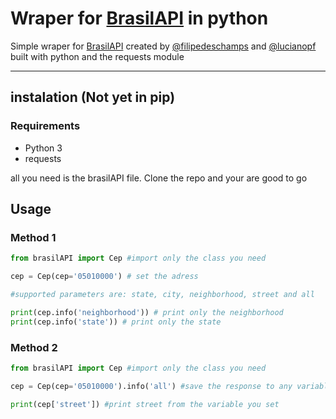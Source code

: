 # Wraper for [BrasilAPI](https://github.com/filipedeschamps/BrasilAPI/) in python

Simple wraper for [BrasilAPI](https://github.com/filipedeschamps/BrasilAPI/) created by [@filipedeschamps](https://github.com/filipedeschamps) and [@lucianopf](https://github.com/lucianopf) built with python and the requests module

---

## instalation (Not yet in pip)
### Requirements
* Python 3
* requests

all you need is the brasilAPI file. Clone the repo and your are good to go


## Usage
### Method 1

```python
from brasilAPI import Cep #import only the class you need

cep = Cep(cep='05010000') # set the adress

#supported parameters are: state, city, neighborhood, street and all

print(cep.info('neighborhood')) # print only the neighborhood
print(cep.info('state')) # print only the state
```

### Method 2
```python
from brasilAPI import Cep #import only the class you need

cep = Cep(cep='05010000').info('all') #save the response to any variable

print(cep['street']) #print street from the variable you set
```
